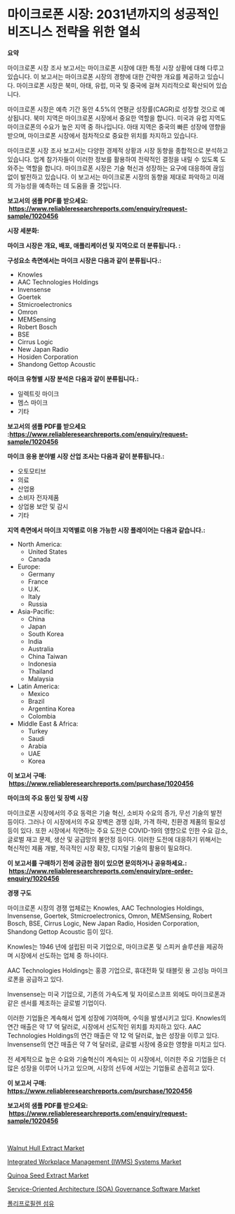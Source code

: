 <p><h1>마이크로폰 시장: 2031년까지의 성공적인 비즈니스 전략을 위한 열쇠</h1></p><p><strong>요약</strong></p>
<p><p>마이크로폰 시장 조사 보고서는 마이크로폰 시장에 대한 특정 시장 상황에 대해 다루고 있습니다. 이 보고서는 마이크로폰 시장의 경향에 대한 간략한 개요를 제공하고 있습니다. 마이크로폰 시장은 북미, 아태, 유럽, 미국 및 중국에 걸쳐 지리적으로 확산되어 있습니다.</p><p>마이크로폰 시장은 예측 기간 동안 4.5%의 연평균 성장률(CAGR)로 성장할 것으로 예상됩니다. 북미 지역은 마이크로폰 시장에서 중요한 역할을 합니다. 미국과 유럽 지역도 마이크로폰의 수요가 높은 지역 중 하나입니다. 아태 지역은 중국의 빠른 성장에 영향을 받으며, 마이크로폰 시장에서 점차적으로 중요한 위치를 차지하고 있습니다.</p><p>마이크로폰 시장 조사 보고서는 다양한 경제적 상황과 시장 동향을 종합적으로 분석하고 있습니다. 업계 참가자들이 이러한 정보를 활용하여 전략적인 결정을 내릴 수 있도록 도와주는 역할을 합니다. 마이크로폰 시장은 기술 혁신과 성장하는 요구에 대응하여 끊임없이 발전하고 있습니다. 이 보고서는 마이크로폰 시장의 동향을 제대로 파악하고 미래의 가능성을 예측하는 데 도움을 줄 것입니다.</p></p>
<p><strong>보고서의 샘플 PDF를 받으세요: &nbsp;<a href="https://www.reliableresearchreports.com/enquiry/request-sample/1020456">https://www.reliableresearchreports.com/enquiry/request-sample/1020456</a></strong></p>
<p><strong>시장 세분화:</strong></p>
<p><strong> 마이크 시장은 개요, 배포, 애플리케이션 및 지역으로 더 분류됩니다. :</strong></p>
<p><strong>구성요소 측면에서는 마이크 시장은 다음과 같이 분류됩니다.:</strong></p>
<p><ul><li>Knowles</li><li>AAC Technologies Holdings</li><li>Invensense</li><li>Goertek</li><li>Stmicroelectronics</li><li>Omron</li><li>MEMSensing</li><li>Robert Bosch</li><li>BSE</li><li>Cirrus Logic</li><li>New Japan Radio</li><li>Hosiden Corporation</li><li>Shandong Gettop Acoustic</li></ul></p>
<p><strong> 마이크 유형별 시장 분석은 다음과 같이 분류됩니다.:</strong></p>
<p><ul><li>일렉트릿 마이크</li><li>멤스 마이크</li><li>기타</li></ul></p>
<p><strong>보고서의 샘플 PDF를 받으세요 :<a href="https://www.reliableresearchreports.com/enquiry/request-sample/1020456">https://www.reliableresearchreports.com/enquiry/request-sample/1020456</a></strong></p>
<p><strong> 마이크 응용 분야별 시장 산업 조사는 다음과 같이 분류됩니다.:</strong></p>
<p><ul><li>오토모티브</li><li>의료</li><li>산업용</li><li>소비자 전자제품</li><li>상업용 보안 및 감시</li><li>기타</li></ul></p>
<p><strong>지역 측면에서 마이크 지역별로 이용 가능한 시장 플레이어는 다음과 같습니다.:</strong></p>
<p><ul>
    <li>
        North America:
        <ul>
            <li>United States</li>
            <li>Canada</li>
        </ul>
    </li>
    <li>
        Europe:
        <ul>
            <li>Germany</li>
            <li>France</li>
            <li>U.K.</li>
            <li>Italy</li>
            <li>Russia</li>
        </ul>
    </li>
    <li>
        Asia-Pacific:
        <ul>
            <li>China</li>
            <li>Japan</li>
            <li>South Korea</li>
            <li>India</li>
            <li>Australia</li>
            <li>China Taiwan</li>
            <li>Indonesia</li>
            <li>Thailand</li>
            <li>Malaysia</li>
        </ul>
    </li>
    <li>
        Latin America:
        <ul>
            <li>Mexico</li>
            <li>Brazil</li>
            <li>Argentina Korea</li>
            <li>Colombia</li>
        </ul>
    </li>
    <li>
        Middle East & Africa:
        <ul>
            <li>Turkey</li>
            <li>Saudi</li>
            <li>Arabia</li>
            <li>UAE</li>
            <li>Korea</li>
        </ul>
    </li>
    </ul></p>
<p><strong>이 보고서 구매: &nbsp;<a href="https://www.reliableresearchreports.com/purchase/1020456">https://www.reliableresearchreports.com/purchase/1020456</a></strong></p>
<p><strong>마이크의 주요 동인 및 장벽 시장</strong></p>
<p><p>마이크로폰 시장에서의 주요 동력은 기술 혁신, 소비자 수요의 증가, 무선 기술의 발전 등이다. 그러나 이 시장에서의 주요 장벽은 경쟁 심화, 가격 하락, 친환경 제품의 필요성 등이 있다. 또한 시장에서 직면하는 주요 도전은 COVID-19의 영향으로 인한 수요 감소, 글로벌 재고 문제, 생산 및 공급망의 불안정 등이다. 이러한 도전에 대응하기 위해서는 혁신적인 제품 개발, 적극적인 시장 확장, 디지털 기술의 활용이 필요하다.</p></p>
<p><strong>이 보고서를 구매하기 전에 궁금한 점이 있으면 문의하거나 공유하세요.: &nbsp;<a href="https://www.reliableresearchreports.com/enquiry/pre-order-enquiry/1020456">https://www.reliableresearchreports.com/enquiry/pre-order-enquiry/1020456</a></strong></p>
<p><strong>경쟁 구도</strong></p>
<p><p>마이크로폰 시장의 경쟁 업체로는 Knowles, AAC Technologies Holdings, Invensense, Goertek, Stmicroelectronics, Omron, MEMSensing, Robert Bosch, BSE, Cirrus Logic, New Japan Radio, Hosiden Corporation, Shandong Gettop Acoustic 등이 있다.</p><p>Knowles는 1946 년에 설립된 미국 기업으로, 마이크로폰 및 스피커 솔루션을 제공하며 시장에서 선도하는 업체 중 하나이다.</p><p>AAC Technologies Holdings는 홍콩 기업으로, 휴대전화 및 태블릿 용 고성능 마이크로폰을 공급하고 있다.</p><p>Invensense는 미국 기업으로, 기존의 가속도계 및 자이로스코프 외에도 마이크로폰과 같은 센서를 제조하는 글로벌 기업이다.</p><p>이러한 기업들은 계속해서 업계 성장에 기여하며, 수익을 발생시키고 있다. Knowles의 연간 매출은 약 17 억 달러로, 시장에서 선도적인 위치를 차지하고 있다. AAC Technologies Holdings의 연간 매출은 약 12 억 달러로, 높은 성장을 이루고 있다. Invensense의 연간 매출은 약 7 억 달러로, 글로벌 시장에 중요한 영향을 미치고 있다. </p><p>전 세계적으로 높은 수요와 기술혁신이 계속되는 이 시장에서, 이러한 주요 기업들은 더 많은 성장을 이루어 나가고 있으며, 시장의 선두에 서있는 기업들로 손꼽히고 있다.</p></p>
<p><strong>이 보고서 구매: &nbsp; <a href="https://www.reliableresearchreports.com/purchase/1020456">https://www.reliableresearchreports.com/purchase/1020456</a></strong></p>
<p><strong>보고서의 샘플 PDF를 받으세요: &nbsp;<a href="https://www.reliableresearchreports.com/enquiry/request-sample/1020456">https://www.reliableresearchreports.com/enquiry/request-sample/1020456</a></strong><strong></strong></p>
<p>&nbsp;</p>
<p><p><a href="https://github.com/gulaimolin/Market-Research-Report-List-3/blob/main/walnut-hull-extract-market.md">Walnut Hull Extract Market</a></p><p><a href="https://issuu.com/reportprime-2/docs/integrated-workplace-management-iwms-systems-marke">Integrated Workplace Management (IWMS) Systems Market</a></p><p><a href="https://github.com/mauripalmi/Market-Research-Report-List-2/blob/main/quinoa-seed-extract-market.md">Quinoa Seed Extract Market</a></p><p><a href="https://issuu.com/reportprime-2/docs/service-oriented-architecture-soa-governance-softw">Service-Oriented Architecture (SOA) Governance Software Market</a></p><p><a href="https://medium.com/@lioneljeyrde454564576/%ED%8F%B4%EB%A6%AC%ED%94%84%EB%A1%9C%ED%95%84%EB%A0%8C-%EC%84%AC%EC%9C%A0-%EC%8B%9C%EC%9E%A5-%EC%A0%84%EB%A7%9D-%EC%82%B0%EC%97%85-%EA%B0%9C%EC%9A%94-%EB%B0%8F-%EC%98%88%EC%B8%A1-2024%EB%85%84%EB%B6%80%ED%84%B0-2031%EB%85%84%EA%B9%8C%EC%A7%80-47715b088bb7">폴리프로필렌 섬유</a></p></p>